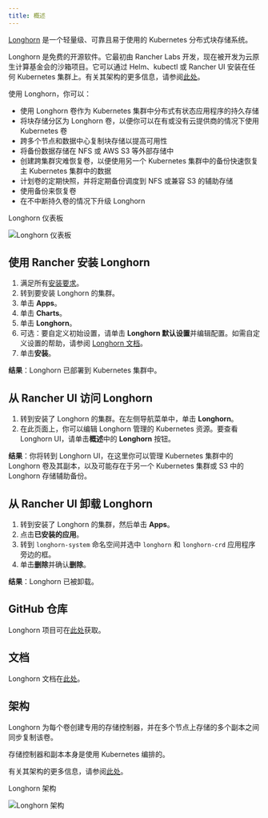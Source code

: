 ```yaml
---
title: 概述
---
```


<head>
  <link rel="canonical" href="https://ranchermanager.docs.rancher.com/zh/integrations-in-rancher/longhorn/overview"/>
</head>

[Longhorn](https://longhorn.io/) 是一个轻量级、可靠且易于使用的 Kubernetes 分布式块存储系统。

Longhorn 是免费的开源软件。它最初由 Rancher Labs 开发，现在被开发为云原生计算基金会的沙箱项目。它可以通过 Helm、kubectl 或 Rancher UI 安装在任何 Kubernetes 集群上。有关其架构的更多信息，请参阅[此处](https://longhorn.io/docs/latest/concepts/)。

使用 Longhorn，你可以：

- 使用 Longhorn 卷作为 Kubernetes 集群中分布式有状态应用程序的持久存储
- 将块存储分区为 Longhorn 卷，以便你可以在有或没有云提供商的情况下使用 Kubernetes 卷
- 跨多个节点和数据中心复制块存储以提高可用性
- 将备份数据存储在 NFS 或 AWS S3 等外部存储中
- 创建跨集群灾难恢复卷，以便使用另一个 Kubernetes 集群中的备份快速恢复主 Kubernetes 集群中的数据
- 计划卷的定期快照，并将定期备份调度到 NFS 或兼容 S3 的辅助存储
- 使用备份来恢复卷
- 在不中断持久卷的情况下升级 Longhorn

<figcaption>Longhorn 仪表板</figcaption>

![Longhorn 仪表板](/img/longhorn-screenshot.png)

## 使用 Rancher 安装 Longhorn

1. 满足所有[安装要求](https://longhorn.io/docs/latest/deploy/install/#installation-requirements)。
1. 转到要安装 Longhorn 的集群。
1. 单击 **Apps**。
1. 单击 **Charts**。
1. 单击 **Longhorn**。
1. 可选：要自定义初始设置，请单击 **Longhorn 默认设置**并编辑配置。如需自定义设置的帮助，请参阅 [Longhorn 文档](https://longhorn.io/docs/latest/references/settings/)。
1. 单击**安装**。

**结果**：Longhorn 已部署到 Kubernetes 集群中。

## 从 Rancher UI 访问 Longhorn

1. 转到安装了 Longhorn 的集群。在左侧导航菜单中，单击 **Longhorn**。
1. 在此页面上，你可以编辑 Longhorn 管理的 Kubernetes 资源。要查看 Longhorn UI，请单击**概述**中的 **Longhorn** 按钮。

**结果**：你将转到 Longhorn UI，在这里你可以管理 Kubernetes 集群中的 Longhorn 卷及其副本，以及可能存在于另一个 Kubernetes 集群或 S3 中的 Longhorn 存储辅助备份。

## 从 Rancher UI 卸载 Longhorn

1. 转到安装了 Longhorn 的集群，然后单击 **Apps**。
1. 点击**已安装的应用**。
1. 转到 `longhorn-system` 命名空间并选中 `longhorn` 和 `longhorn-crd` 应用程序旁边的框。
1. 单击**删除**并确认**删除**。

**结果**：Longhorn 已被卸载。

## GitHub 仓库

Longhorn 项目可在[此处](https://github.com/longhorn/longhorn)获取。

## 文档

Longhorn 文档在[此处](https://longhorn.io/docs/)。

## 架构

Longhorn 为每个卷创建专用的存储控制器，并在多个节点上存储的多个副本之间同步复制该卷。

存储控制器和副本本身是使用 Kubernetes 编排的。

有关其架构的更多信息，请参阅[此处](https://longhorn.io/docs/latest/concepts/)。

<figcaption>Longhorn 架构</figcaption>

![Longhorn 架构](/img/longhorn-architecture.svg)

